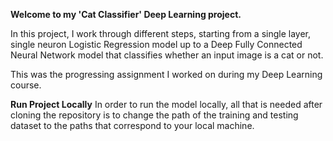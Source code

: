 **Welcome to my 'Cat Classifier' Deep Learning project.**

In this project, I work through different steps, starting from a single layer, single neuron Logistic Regression model up to a Deep Fully Connected Neural Network model that classifies whether an input image is a cat or not.

This was the progressing assignment I worked on during my Deep Learning course.


**Run Project Locally**
In order to run the model locally, all that is needed after cloning the repository is to change the path of the training and testing dataset to the paths that correspond to your local machine.
